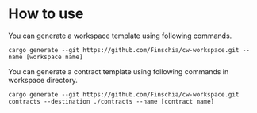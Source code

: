 # How to use

You can generate a workspace template using following commands.

```
cargo generate --git https://github.com/Finschia/cw-workspace.git --name [workspace name]
```

You can generate a contract template using following commands in workspace directory.

```
cargo generate --git https://github.com/Finschia/cw-workspace.git contracts --destination ./contracts --name [contract name]
```
